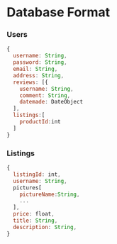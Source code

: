 # Database Format

### Users
```js
{
  username: String,
  password: String,
  email: String,
  address: String,
  reviews: [{
    username: String,
    comment: String,
    datemade: DateObject
  ],
  listings:[
    productId:int
  ]
}
```

### Listings
```js
{
  listingId: int,
  username: String,
  pictures[
    pictureName:String,
    ...
  ],
  price: float,
  title: String,
  description: String,
}
```
